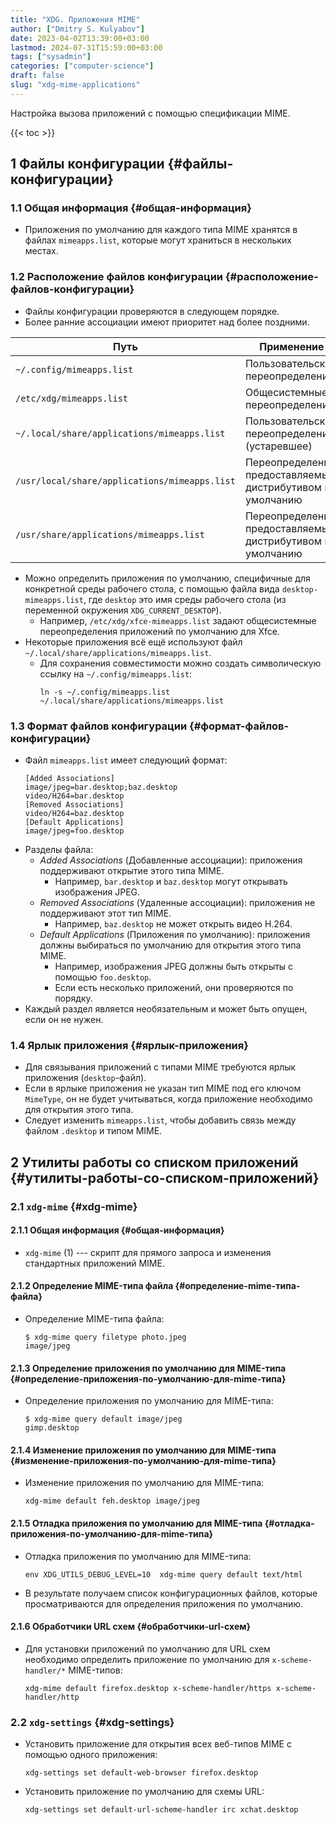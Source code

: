 ```yaml
---
title: "XDG. Приложения MIME"
author: ["Dmitry S. Kulyabov"]
date: 2023-04-02T13:39:00+03:00
lastmod: 2024-07-31T15:59:00+03:00
tags: ["sysadmin"]
categories: ["computer-science"]
draft: false
slug: "xdg-mime-applications"
---
```


Настройка вызова приложений с помощью спецификации MIME.

<!--more-->

{{< toc >}}


## <span class="section-num">1</span> Файлы конфигурации {#файлы-конфигурации}


### <span class="section-num">1.1</span> Общая информация {#общая-информация}

-   Приложения по умолчанию для каждого типа MIME хранятся в файлах `mimeapps.list`, которые могут храниться в нескольких местах.


### <span class="section-num">1.2</span> Расположение файлов конфигурации {#расположение-файлов-конфигурации}

-   Файлы конфигурации проверяются в следующем порядке.
-   Более ранние ассоциации имеют приоритет над более поздними.

| Путь                                          | Применение                                                  |
|-----------------------------------------------|-------------------------------------------------------------|
| `~/.config/mimeapps.list`                     | Пользовательские переопределения                            |
| `/etc/xdg/mimeapps.list`                      | Общесистемные переопределения                               |
| `~/.local/share/applications/mimeapps.list`   | Пользовательские переопределения (устаревшее)               |
| `/usr/local/share/applications/mimeapps.list` | Переопределения, предоставляемые дистрибутивом по умолчанию |
| `/usr/share/applications/mimeapps.list`       | Переопределения, предоставляемые дистрибутивом по умолчанию |

-   Можно определить приложения по умолчанию, специфичные для конкретной среды рабочего стола, с помощью файла вида `desktop-mimeapps.list`, где `desktop` это имя среды рабочего стола (из переменной окружения `XDG_CURRENT_DESKTOP`).
    -   Например, `/etc/xdg/xfce-mimeapps.list` задают общесистемные переопределения приложений по умолчанию для Xfce.
-   Некоторые приложения всё ещё используют файл `~/.local/share/applications/mimeapps.list`.
    -   Для сохранения совместимости можно создать символическую ссылку на `~/.config/mimeapps.list`:
        ```shell
        ln -s ~/.config/mimeapps.list ~/.local/share/applications/mimeapps.list
        ```


### <span class="section-num">1.3</span> Формат файлов конфигурации {#формат-файлов-конфигурации}

-   Файл `mimeapps.list` имеет следующий формат:
    ```conf-unix
    [Added Associations]
    image/jpeg=bar.desktop;baz.desktop
    video/H264=bar.desktop
    [Removed Associations]
    video/H264=baz.desktop
    [Default Applications]
    image/jpeg=foo.desktop
    ```
-   Разделы файла:
    -   _Added Associations_ (Добавленные ассоциации): приложения поддерживают открытие этого типа MIME.
        -   Например, `bar.desktop` и `baz.desktop` могут открывать изображения JPEG.
    -   _Removed Associations_ (Удаленные ассоциации): приложения не поддерживают этот тип MIME.
        -   Например, `baz.desktop` не может открыть видео H.264.
    -   _Default Applications_ (Приложения по умолчанию): приложения должны выбираться по умолчанию для открытия этого типа MIME.
        -   Например, изображения JPEG должны быть открыты с помощью `foo.desktop`.
        -   Если есть несколько приложений, они проверяются по порядку.
-   Каждый раздел является необязательным и может быть опущен, если он не нужен.


### <span class="section-num">1.4</span> Ярлык приложения {#ярлык-приложения}

-   Для связывания приложений с типами MIME требуются ярлык приложения (`desktop`-файл).
-   Если в ярлыке приложения не указан тип MIME под его ключом `MimeType`, он не будет учитываться, когда приложение необходимо для открытия этого типа.
-   Следует изменить `mimeapps.list`, чтобы добавить связь между файлом `.desktop` и типом MIME.


## <span class="section-num">2</span> Утилиты работы со списком приложений {#утилиты-работы-со-списком-приложений}


### <span class="section-num">2.1</span> `xdg-mime` {#xdg-mime}


#### <span class="section-num">2.1.1</span> Общая информация {#общая-информация}

-   `xdg-mime` (1) --- скрипт для прямого запроса и изменения стандартных приложений MIME.


#### <span class="section-num">2.1.2</span> Определение MIME-типа файла {#определение-mime-типа-файла}

-   Определение MIME-типа файла:
    ```shell
    $ xdg-mime query filetype photo.jpeg
    image/jpeg
    ```


#### <span class="section-num">2.1.3</span> Определение приложения по умолчанию для MIME-типа {#определение-приложения-по-умолчанию-для-mime-типа}

-   Определение приложения по умолчанию для MIME-типа:
    ```shell
    $ xdg-mime query default image/jpeg
    gimp.desktop
    ```


#### <span class="section-num">2.1.4</span> Изменение приложения по умолчанию для MIME-типа {#изменение-приложения-по-умолчанию-для-mime-типа}

-   Изменение приложения по умолчанию для MIME-типа:
    ```shell
    xdg-mime default feh.desktop image/jpeg
    ```


#### <span class="section-num">2.1.5</span> Отладка приложения по умолчанию для MIME-типа {#отладка-приложения-по-умолчанию-для-mime-типа}

-   Отладка приложения по умолчанию для MIME-типа:
    ```shell
    env XDG_UTILS_DEBUG_LEVEL=10  xdg-mime query default text/html
    ```
-   В результате получаем список конфигурационных файлов, которые просматриваются для определения приложения по умолчанию.


#### <span class="section-num">2.1.6</span> Обработчики URL схем {#обработчики-url-схем}

-   Для установки приложений по умолчанию для URL схем необходимо определить приложение по умолчанию для `x-scheme-handler/*` MIME-типов:
    ```shell
    xdg-mime default firefox.desktop x-scheme-handler/https x-scheme-handler/http
    ```


### <span class="section-num">2.2</span> `xdg-settings` {#xdg-settings}

-   Установить приложение для открытия всех веб-типов MIME с помощью одного приложения:
    ```shell
    xdg-settings set default-web-browser firefox.desktop
    ```
-   Установить приложение по умолчанию для схемы URL:
    ```shell
    xdg-settings set default-url-scheme-handler irc xchat.desktop
    ```

